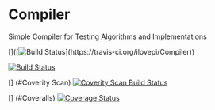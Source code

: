# Compiler
Simple Compiler for Testing Algorithms and Implementations

[](Badges)
[](Travis)
[]([![Travis](https://img.shields.io/travis/rust-lang/rust.svg?style=plastic)](https://github.com/ilovepi/compiler))
[]([![Build Status](https://travis-ci.org/ilovepi/Compiler.svg?)](https://travis-ci.org/ilovepi/Compiler))

[![Build Status](https://travis-ci.org/ilovepi/Compiler.svg?branch=master)](https://travis-ci.org/ilovepi/Compiler)

[] (#Coverity Scan)
<a href="https://scan.coverity.com/projects/ilovepi-compiler-e15cfe43-4d89-44cb-b6b9-b3b03e9cdffc">
  <img alt="Coverity Scan Build Status"
       src="https://scan.coverity.com/projects/11524/badge.svg"/>
</a>

[] (#Coveralls)
[![Coverage Status](https://coveralls.io/repos/github/ilovepi/Compiler/badge.svg?branch=master)](https://coveralls.io/github/ilovepi/Compiler?branch=master)